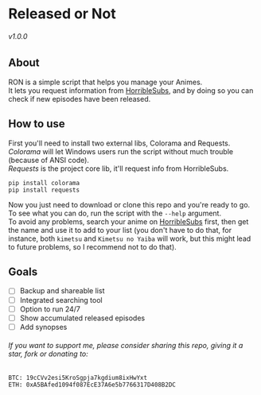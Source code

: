 # Released or Not
###### v1.0.0
## About
RON is a simple script that helps you manage your Animes.  
It lets you request information from [HorribleSubs](https://horriblesubs.info/), and by doing so you can check if new episodes have been released.

## How to use
First you'll need to install two external libs, Colorama and Requests.  
*Colorama* will let Windows users run the script without much trouble (because of ANSI code).  
*Requests* is the project core lib, it'll request info from HorribleSubs.

`pip install colorama`  
`pip install requests`

Now you just need to download or clone this repo and you're ready to go.  
To see what you can do, run the script with the `--help` argument.  
To avoid any problems, search your anime on [HorribleSubs](https://horriblesubs.info/) first, then get the name and use it to add to your list (you don't have to do that, for instance, both `kimetsu` and `Kimetsu no Yaiba` will work, but this might lead to future problems, so I recommend not to do that).

## Goals
- [ ] Backup and shareable list
- [ ] Integrated searching tool
- [ ] Option to run 24/7
- [ ] Show accumulated released episodes
- [ ] Add synopses
   
###### If you want to support me, please consider sharing this repo, giving it a star, fork or donating to:  
```
BTC: 19cCVv2esi5KroSgpja7kgdium8ixHwYxt  
ETH: 0xA5BAfed1094f087EcE37A6e5b7766317D408B2DC
```
